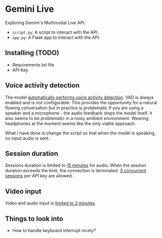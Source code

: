# Gemini Live

Exploring Gemini's Multimodal Live API.

- `script.py`: A script to interact with the API.
- `app.py`: A Flask app to interact with the API.

## Installing (TODO)

- Requirements.txt file
- API Key

## Voice activity detection

The model [automatically performs voice activity detection](https://cloud.google.com/vertex-ai/generative-ai/docs/model-reference/multimodal-live#voice-activity-detection). VAD is always enabled and is not configurable. This provides the opportunity for a natural flowing conversation but in practice is problematic if you are using a speaker and a microphone - the audio feedback stops the model itself. It also seems to be problematic in a noisy ambient environment. Wearing headphones at the moment seems like the only viable approach.

What I have done is change the script so that when the model is speaking, no input audio is sent.

## Session duration

Sessions duration is limited to [15 minutes](https://cloud.google.com/vertex-ai/generative-ai/docs/model-reference/multimodal-live#maximum-session-duration) for audio. When the session duration exceeds the limit, the connection is terminated. [3 concurrent sessions](https://cloud.google.com/vertex-ai/generative-ai/docs/model-reference/multimodal-live#rate-limits) per API key are allowed.

## Video input

Video and audio input is [limited to 2 minutes](https://cloud.google.com/vertex-ai/generative-ai/docs/model-reference/multimodal-live#maximum-session-duration).

## Things to look into

- How to handle keyboard interrupt nicely?
